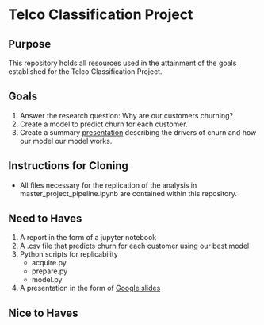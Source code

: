 # Telco Classification Project

## Purpose
This repository holds all resources used in the attainment of the goals established for the Telco Classification Project.

## Goals
1. Answer the research question: Why are our customers churning?
2. Create a model to predict churn for each customer.
3. Create a summary [presentation](https://docs.google.com/presentation/d/1-Ee424EWIg4FIBagdSOR4be6lDmm89bcHkUcgSyEFwk/edit?usp=sharing) describing the drivers of churn and how our model our model works.

## Instructions for Cloning
- All files necessary for the replication of the analysis in master_project_pipeline.ipynb are contained within this repository.

## Need to Haves
1. A report in the form of a jupyter notebook
2. A .csv file that predicts churn for each customer using our best model
3. Python scripts for replicability
    - acquire.py
    - prepare.py
    - model.py
4. A presentation in the form of [Google slides](https://docs.google.com/presentation/d/1-Ee424EWIg4FIBagdSOR4be6lDmm89bcHkUcgSyEFwk/edit?usp=sharing)

## Nice to Haves
